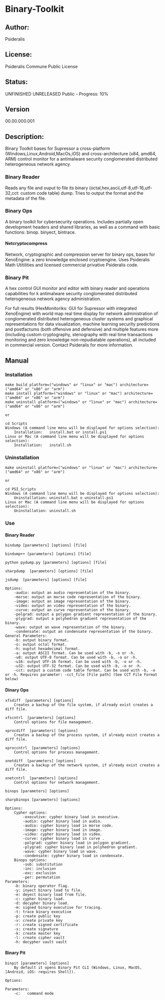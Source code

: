 # Binary-Toolkit
## Author: 
Psideralis
## License: 
Psideralis Commune Public License
## Status:
UNFINISHED UNRELEASED
Public - Progress: 10%
## Version
00.00.000.001
## Description:
Binary Toolkit bases for Supressor a cross-platform (Windows,Linux,Android,MacOs,iOS) and cross-architecture (x84, amd64, ARM) control monitor for a antimalware security conglomerated distributed heterogeneous network agency.

### Binary Reader
Reads any file and ouput to file its binary (octal,hex,ascii,utf-8,utf-16,utf-32,cct: custom code table) dump. Tries to output the format and the metadata of the file.

### Binary Ops
A binary toolkit for cybersecurity operations. Includes partially open development headers and shared libraries, as well as a command with basic functions:  binop. binyect, bintrace.
#### Netcryptocompress
Network, cryptographic and compression server for binary ops, bases for XenoEngine: a zero knowledge enclosed cryptoengine. Uses Psideralis Math Utitilities and licensed commercial privative Psideralis code.

### Binary Pit
A hex control GUI monitor and editor with binary reader and operations capabilities for k antimalware security conglomerated distributed heterogeneous network agency administration.

For full results (HexMonitoriks: GUI for Supressor with integrated XenoEngine) with world map real time display for network administration of conglomerated distributed heterogeneous cluster systems and graphical representations for data visualization, machine learning security predictions and postfactums (both offensive and defensive) and multiple features more (including custom cryptography, stenography with real time transactions monitoring and zero knowledge non-repudiatable operations), all included in commercial version. Contact Psideralis for more information.

## Manual
### Installation
    make build platform=("windows" or "linux" or "mac") architecture=("amd64" or "x86" or "arm")
    make install platform=("windows" or "linux" or "mac") architecture=("amd64" or "x86" or "arm")
    make uninstall platform=("windows" or "linux" or "mac") architecture=("amd64" or "x86" or "arm")

    or

    cd Scripts
    Windows (A command line menu will be displayed for options selection):
        Installation:   install.bat or install.ps1
    Linux or Mac (A command line menu will be displayed for options selection):
        Installation:   install.sh
### Uninstallation
    make uninstall platform=("windows" or "linux" or "mac") architecture=("amd64" or "x86" or "arm")
    
    or

    cd PSI_Scripts
    Windows (A command line menu will be displayed for options selection):
        Uninstallation: uninstall.bat o uninstall.ps1
    Linux or Mac (A command line menu will be displayed for options selection):
        Uninstallation: uninstall.sh

### Use
#### Binary Reader
    bindump [parameters] [options] [file]

    bindump++ [parameters] [options] [file]

    python pydump.py [parameters] [options] [file]

    sharpdump  [parameters] [options] [file]

    jsdump  [parameters] [options] [file]

    Options:
        -audio: output an audio representation of the binary.
        -morse: output an morse code representation of the binary.
        -image: output an image representation of the binary.
        -video: output an video representation of the binary.
        -curve: output an curve representation of the binary.
        -polgrad: output a polygon gradient representation of the binary.
        -plygrad: output a polyhedron gradient representation of the binary.
        -wave: output an wave representation of the binary.
        -condensate: output an condensate representation of the binary.
    General Parameters:
        -b: output binary format.
        -o: output octal format.
        -h: ouptut hexadecimal format.
        -a: output ASCII format. Can be used with -b, -o or -h.
        -u8: output UTF-8 format. Can be used with -b, -o or -h.
        -u16: output UTF-16 format. Can be used with -b, -o or -h.
        -u32: output UTF-32 format. Can be used with -b, -o or -h.
        -cct: output a custom code table format. Can be used with -b, -o or -h. Requires parameter: -cct_file [File path] (See CCT File Format below)

#### Dinary Ops

    xfsdiff  [parameters] [options]
        Creates a backup of the file system, if already exist creates a diff file.

    xfscntrl  [parameters] [options]
        Control options for file management.

    xprocdiff  [parameters] [options]
        Creates a backup of the process system, if already exist creates a diff file.

    xproccntrl  [parameters] [options]
        Control options for process management.

    xnetdiff  [parameters] [options]
        Creates a backup of the network system, if already exist creates a diff file.

    xnetcntrl  [parameters] [options]
        Control options for network management.

    binops [parameters] [options]

    sharpbinops [parameters] [options]

    Options:
        Cypher options:
            -executive: cypher binary load in executive.
            -audio: cypher binary load in audio.
            -audio: cypher binary load in morse code.
            -image: cypher binary load in image.
            -video: cypher binary load in video.
            -curve: cypher binary load in curve .
            -polgrad: cypher binary load in polygon gradient.
            -plygrad: cypher binary load in polyhedron gradient.
            -wave: cypher binary load in wave.
            -condensate: cypher binary load in condensate.
        Binops options:
            -sub: substitution
            -inc: inclusion
            -exc: exclusion
            -per: permutation
    Parameters:
        -b: binary operator flag.
        -y: inyect binary load to file.
        -e: deyect binary load from file.
        -c: cypher binary load.
        -d: decypher binary load.
        -m: signed binary executive for tracing.
        -t: trace binary executive
        -p: create public key
        -v: create private key
        -r: create signed certificate
        -s: create signature
        -k: create master key
        -l: create cipher vault
        -h: decypher vault vault

#### Binary Pit
    binpit [parameters] [options]
        By default it opens Binary Pit CLI (Windows, Linux, MacOS, [Android, iOS: requires Shell]).

    Options:

    Parameters:
        -c:   command mode
